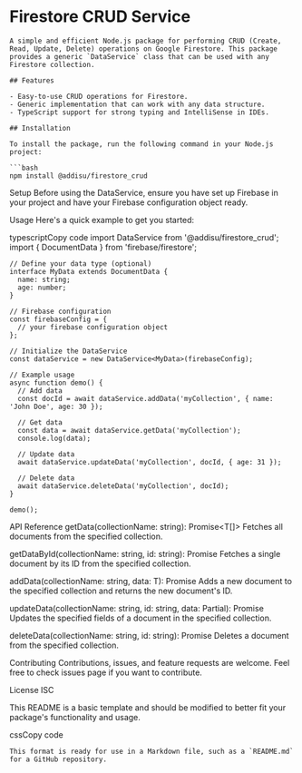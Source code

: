 # Firestore CRUD Service

    A simple and efficient Node.js package for performing CRUD (Create, Read, Update, Delete) operations on Google Firestore. This package provides a generic `DataService` class that can be used with any Firestore collection.
    
    ## Features
    
    - Easy-to-use CRUD operations for Firestore.
    - Generic implementation that can work with any data structure.
    - TypeScript support for strong typing and IntelliSense in IDEs.
    
    ## Installation
    
    To install the package, run the following command in your Node.js project:
    
    ```bash
    npm install @addisu/firestore_crud
    
Setup
Before using the DataService, ensure you have set up Firebase in your project and have your Firebase configuration object ready.

Usage
Here's a quick example to get you started:

typescriptCopy code
import DataService from '@addisu/firestore_crud';
    import { DocumentData } from 'firebase/firestore';
    
    // Define your data type (optional)
    interface MyData extends DocumentData {
      name: string;
      age: number;
    }
    
    // Firebase configuration
    const firebaseConfig = {
      // your firebase configuration object
    };
    
    // Initialize the DataService
    const dataService = new DataService<MyData>(firebaseConfig);
    
    // Example usage
    async function demo() {
      // Add data
      const docId = await dataService.addData('myCollection', { name: 'John Doe', age: 30 });
    
      // Get data
      const data = await dataService.getData('myCollection');
      console.log(data);
    
      // Update data
      await dataService.updateData('myCollection', docId, { age: 31 });
    
      // Delete data
      await dataService.deleteData('myCollection', docId);
    }
    
    demo();
    
API Reference
getData(collectionName: string): Promise<T[]>
Fetches all documents from the specified collection.

getDataById(collectionName: string, id: string): Promise<T>
Fetches a single document by its ID from the specified collection.

addData(collectionName: string, data: T): Promise<string>
Adds a new document to the specified collection and returns the new document's ID.

updateData(collectionName: string, id: string, data: Partial<T>): Promise<void>
Updates the specified fields of a document in the specified collection.

deleteData(collectionName: string, id: string): Promise<void>
Deletes a document from the specified collection.

Contributing
Contributions, issues, and feature requests are welcome. Feel free to check issues page if you want to contribute.

License
ISC

This README is a basic template and should be modified to better fit your package's functionality and usage.

cssCopy code

    This format is ready for use in a Markdown file, such as a `README.md` for a GitHub repository.
    